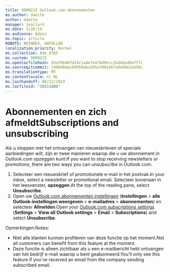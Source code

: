 ```yaml
---
title: 9000215 Outlook.com-abonnementen
ms.author: daeite
author: daeite
manager: joallard
ms.date: 2/26/19
ms.audience: Admin
ms.topic: article
ROBOTS: NOINDEX, NOFOLLOW
localization_priority: Normal
ms.collection: Adm_O365
ms.custom: 9000215
ms.openlocfilehash: 03a76b467d24c1a4e7e478d9ecc2bd4dad8aff7c
ms.sourcegitcommit: 1d98db8acb9959aba3b5e308a567ade6b62da56c
ms.translationtype: MT
ms.contentlocale: nl-NL
ms.lasthandoff: 08/22/2019
ms.locfileid: "36511806"
---
```

# <a name="subscriptions-and-unsubscribing"></a><span data-ttu-id="5cead-102">Abonnementen en zich afmeldt</span><span class="sxs-lookup"><span data-stu-id="5cead-102">Subscriptions and unsubscribing</span></span>

<span data-ttu-id="5cead-103">Als u stoppen met het ontvangen van nieuwsbrieven of speciale aanbiedingen wilt, zijn er twee manieren waarop die u uw abonnement in Outlook.com opzeggen kunt:</span><span class="sxs-lookup"><span data-stu-id="5cead-103">If you want to stop receiving newsletters or promotions, there are two ways you can unsubscribe in Outlook.com:</span></span>

1. <span data-ttu-id="5cead-104">Selecteer een nieuwsbrief of promotionele e-mail in het postvak.</span><span class="sxs-lookup"><span data-stu-id="5cead-104">In your inbox, select a newsletter or promotional email.</span></span> <span data-ttu-id="5cead-105">Selecteer bovenaan in het leesvenster, **opzeggen**.</span><span class="sxs-lookup"><span data-stu-id="5cead-105">At the top of the reading pane, select **Unsubscribe**.</span></span>
2. <span data-ttu-id="5cead-106">Open uw [Outlook.com abonnementen instellingen](https://outlook.live.com/mail/options/mail/brandsSubscriptions) (**Instellingen** > **alle Outlook-instellingen weergeven** > **e-mailadres** > **abonnementen**) en selecteer **Afmelden**.</span><span class="sxs-lookup"><span data-stu-id="5cead-106">Open your [Outlook.com subscriptions settings](https://outlook.live.com/mail/options/mail/brandsSubscriptions) (**Settings** > **View all Outlook settings** > **Email** > **Subscriptions**) and select **Unsubscribe**.</span></span>

<span data-ttu-id="5cead-107">Opmerkingen:</span><span class="sxs-lookup"><span data-stu-id="5cead-107">Notes:</span></span>

- <span data-ttu-id="5cead-108">Niet alle klanten kunnen profiteren van deze functie op het moment.</span><span class="sxs-lookup"><span data-stu-id="5cead-108">Not all customers can benefit from this feature at the moment.</span></span>
- <span data-ttu-id="5cead-109">Deze functie is alleen zichtbaar als u een e-mailbericht hebt ontvangen van het bedrijf e-mail waarop u bent geabonneerd.</span><span class="sxs-lookup"><span data-stu-id="5cead-109">You'll only see this feature if you've received an email from the company sending subscribed email.</span></span>